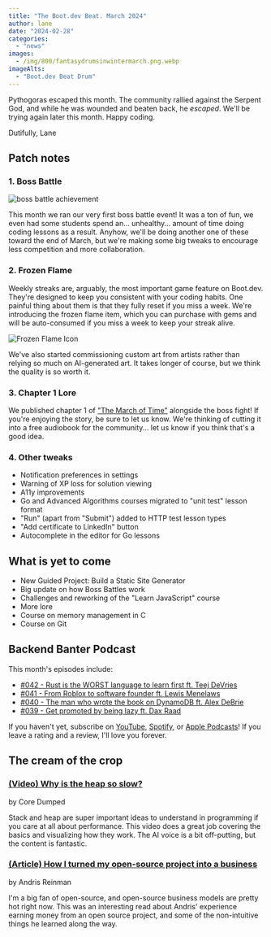 ```yaml
---
title: "The Boot.dev Beat. March 2024"
author: lane
date: "2024-02-28"
categories:
  - "news"
images:
  - /img/800/fantasydrumsinwintermarch.png.webp
imageAlts:
  - "Boot.dev Beat Drum"
---
```


Pythogoras escaped this month. The community rallied against the Serpent God, and while he was wounded and beaten back, he _escaped_. We'll be trying again later this month. Happy coding.

Dutifully, Lane

## Patch notes

### 1. Boss Battle

![boss battle achievement](https://i.imgur.com/SXyddXq.png)

This month we ran our very first boss battle event! It was a ton of fun, we even had some students spend an... unhealthy... amount of time doing coding lessons as a result. Anyhow, we'll be doing another one of these toward the end of March, but we're making some big tweaks to encourage less competition and more collaboration.

### 2. Frozen Flame

Weekly streaks are, arguably, the most important game feature on Boot.dev. They're designed to keep you consistent with your coding habits. One painful thing about them is that they fully reset if you miss a week. We're introducing the frozen flame item, which you can purchase with gems and will be auto-consumed if you miss a week to keep your streak alive.

![Frozen Flame Icon](/img/800/Frozen_Fire.png.webp.webp)

We've also started commissioning custom art from artists rather than relying so much on AI-generated art. It takes longer of course, but we think the quality is so worth it.

### 3. Chapter 1 Lore

We published chapter 1 of ["The March of Time"](https://www.boot.dev/lore) alongside the boss fight! If you're enjoying the story, be sure to let us know. We're thinking of cutting it into a free audiobook for the community... let us know if you think that's a good idea.

### 4. Other tweaks

- Notification preferences in settings
- Warning of XP loss for solution viewing
- A11y improvements
- Go and Advanced Algorithms courses migrated to "unit test" lesson format
- "Run" (apart from "Submit") added to HTTP test lesson types
- "Add certificate to LinkedIn" button
- Autocomplete in the editor for Go lessons

## What is yet to come

- New Guided Project: Build a Static Site Generator
- Big update on how Boss Battles work
- Challenges and reworking of the "Learn JavaScript" course
- More lore
- Course on memory management in C
- Course on Git

## Backend Banter Podcast

This month's episodes include:

- [#042 - Rust is the WORST language to learn first ft. Teej DeVries](https://www.backendbanter.fm/episodes/042-rust-is-the-worst-language-to-learn-first-ft-teej-devries-875257f7-866a-479a-ad7f-c0dbac87199e)
- [#041 - From Roblox to software founder ft. Lewis Menelaws](https://www.backendbanter.fm/episodes/041-from-roblox-to-software-founder-ft-lewis-menelaws)
- [#040 - The man who wrote the book on DynamoDB ft. Alex DeBrie](https://www.backendbanter.fm/episodes/040-the-man-who-wrote-the-book-on-dynamodb-ft-alex-debrie)
- [#039 - Get promoted by being lazy ft. Dax Raad](https://www.backendbanter.fm/episodes/039-get-promoted-by-being-lazy-ft-dax-raad)

If you haven't yet, subscribe on [YouTube](https://www.youtube.com/@backendbanterfm), [Spotify](https://open.spotify.com/show/35trT95UkRVCkEb6tXndpF), or [Apple Podcasts](https://podcasts.apple.com/us/podcast/backend-banter/id1688115203)! If you leave a rating and a review, I'll love you forever.

## The cream of the crop

### [(Video) Why is the heap so slow?](https://www.youtube.com/watch?v=ioJkA7Mw2-U)

by Core Dumped

Stack and heap are super important ideas to understand in programming if you care at all about performance. This video does a great job covering the basics and visualizing how they work. The AI voice is a bit off-putting, but the content is fantastic.

### [(Article) How I turned my open-source project into a business](https://docs.emailengine.app/how-i-turned-my-open-source-project-into/)

by Andris Reinman

I'm a big fan of open-source, and open-source business models are pretty hot right now. This was an interesting read about Andris' experience earning money from an open source project, and some of the non-intuitive things he learned along the way.
